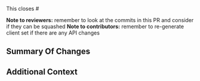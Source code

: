 This closes #

**Note to reviewers:** remember to look at the commits in this PR and consider if they can be squashed
**Note to contributors:** remember to re-generate client set if there are any API changes

## Summary Of Changes

## Additional Context
